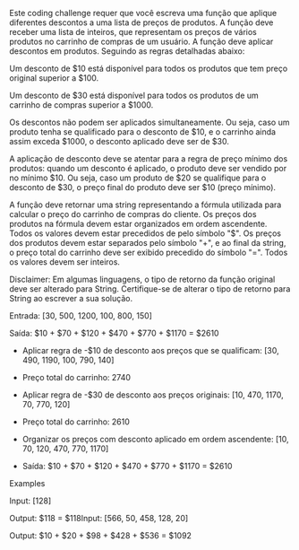 Este coding challenge requer que você escreva uma função que aplique diferentes descontos a uma lista de preços de produtos. A função deve receber uma lista de inteiros, que representam os preços de vários produtos no carrinho de compras de um usuário. A função deve aplicar descontos em produtos. Seguindo as regras detalhadas abaixo:



Um desconto de $10 está disponível para todos os produtos que tem preço original superior a $100.

Um desconto de $30 está disponível para todos os produtos de um carrinho de compras superior a $1000. 

Os descontos não podem ser aplicados simultaneamente. Ou seja, caso um produto tenha se qualificado para o desconto de $10, e o carrinho ainda assim exceda $1000, o desconto aplicado deve ser de $30.

A aplicação de desconto deve se atentar para a regra de preço mínimo dos produtos: quando um desconto é aplicado, o produto deve ser vendido por no mínimo $10. Ou seja, caso um produto de $20 se qualifique para o desconto de $30, o preço final do produto deve ser $10 (preço mínimo).


A função deve retornar uma string representando a fórmula utilizada para calcular o preço do carrinho de compras do cliente. Os preços dos produtos na fórmula devem estar organizados em ordem ascendente. Todos os valores devem estar precedidos de pelo símbolo "$". Os preços dos produtos devem estar separados pelo símbolo "+", e ao final da string, o preço total do carrinho deve ser exibido precedido do símbolo "=". Todos os valores devem ser inteiros.



Disclaimer: Em algumas linguagens, o tipo de retorno da função original deve ser alterado para String. Certifique-se de alterar o tipo de retorno para String ao escrever a sua solução.


Entrada: [30, 500, 1200, 100, 800, 150]

Saída: $10 + $70 + $120 + $470 + $770 + $1170 = $2610

- Aplicar regra de -$10 de desconto aos preços que se qualificam:
	[30, 490, 1190, 100, 790, 140]

- Preço total do carrinho:
	2740

- Aplicar regra de -$30 de desconto aos preços originais:
	[10, 470, 1170, 70, 770, 120]

- Preço total do carrinho:
	2610

- Organizar os preços com desconto aplicado em ordem ascendente:
	[10, 70, 120, 470, 770, 1170]

- Saída:
	$10 + $70 + $120 + $470 + $770 + $1170 = $2610

Examples

Input: [128]

Output: $118 = $118Input: [566, 50, 458, 128, 20]

Output: $10 + $20 + $98 + $428 + $536 = $1092
